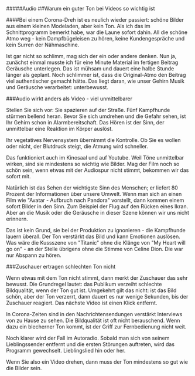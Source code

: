 #####Audio
##Warum ein guter Ton bei Videos so wichtig ist

####Bei einem Corona-Dreh ist es neulich wieder passiert: schöne Bilder aus einem kleinen Modeladen, aber kein Ton. Als ich das im Schnittprogramm bemerkt habe, war die Laune sofort dahin. All die schöne Atmo weg - kein Dampfbügeleisen zu hören, keine Kundengespräche und kein Surren der Nähmaschine.

Ist gar nicht so schlimm, mag sich der ein oder andere denken. Nun ja, zunächst einmal musste ich für eine Minute Material im fertigen Beitrag Geräusche unterlegen. Das ist mühsam und dauert eine halbe Stunde länger als geplant. Noch schlimmer ist, dass die Original-Atmo den Beitrag viel authentischer gemacht hätte. Das liegt daran, wie unser Gehirn Musik und Geräusche verarbeitet: unterbewusst.

###Audio wirkt anders als Video - viel unmittelbarer

Stellen Sie sich vor: Sie spazieren auf der Straße. Fünf Kampfhunde stürmen bellend heran. Bevor Sie sich umdrehen und die Gefahr sehen, ist Ihr Gehirn schon in Alarmbereitschaft. Das Hören ist der Sinn, der unmittelbar eine Reaktion im Körper auslöst.

Ihr vegetatives Nervensystem übernimmt die Kontrolle. Ob Sie es wollen oder nicht, der Blutdruck steigt, die Atmung wird schneller.

Das funktioniert auch im Kinosaal und auf Youtube. Weil Töne unmittelbar wirken, sind sie mindestens so wichtig wie Bilder. Mag der Film noch so schön sein, wenn etwas mit der Audiospur nicht stimmt, bekommen wir das sofort mit.

Natürlich ist das Sehen der wichtigste Sinn des Menschen; er liefert 80 Prozent der Informationen über unsere Umwelt. Wenn man sich an einen Film wie "Avatar - Aufbruch nach Pandora" vorstellt, dann kommen einem sofort Bilder in den Sinn. Zum Beispiel der Flug auf den Rücken eines Ikran. Aber an die Musik oder die Geräusche in dieser Szene können wir uns nicht erinnern.

Das ist kein Grund, sie bei der Produktion zu ignonieren - die Kampfhunde lauern überall. Der Ton verstärkt das Bild und kann Emotionen auslösen. Was wäre die Kussszene von "Titanic" ohne die Klänge von "My Heart will go on" - an der Stelle übrigens ohne die Stimme von Celine Dion. Die war nur Abspann zu hören.

###Zuschauer ertragen schlechten Ton nicht

Wenn etwas mit dem Ton nicht stimmt, dann merkt der Zuschauer das sehr bewusst. Die Grundregel lautet: das Publikum verzeiht schlechte Bildqualität, wenn der Ton gut ist. Umgekehrt gilt das nicht: ist das Bild schön, aber der Ton verzerrt, dann dauert es nur wenige Sekunden, bis der Zuschauer reagiert. Das nächste Video ist einen Klick entfernt.

In Corona-Zeiten sind in den Nachrichtensendungen verstärkt Interviews von zu Hause zu sehen. Die Bildqualität ist oft nicht berauschend. Wenn dazu ein blecherner Ton kommt, ist der Griff zur Fernbedienung nicht weit.

Noch klarer wird der Fall im Autoradio. Sobald man sich von seinem Lieblingssender entfernt und die ersten Störungen auftreten, wird das Programm gewechselt. Lieblingslied hin oder her.

Wenn Sie also ein Video drehen, dann muss der Ton mindestens so gut wie die Bilder sein.
